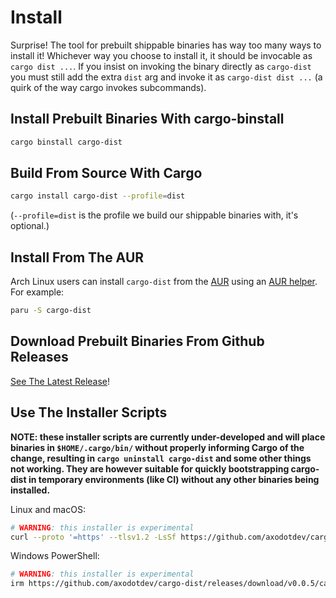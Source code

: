 # Install

Surprise! The tool for prebuilt shippable binaries has way too many ways to install it!
Whichever way you choose to install it, it should be invocable as `cargo dist ...`. If you insist on invoking the binary directly as `cargo-dist` you must still add the extra `dist` arg and invoke it as `cargo-dist dist ...` (a quirk of the way cargo invokes subcommands).

## Install Prebuilt Binaries With cargo-binstall

```sh
cargo binstall cargo-dist
```

## Build From Source With Cargo

```sh
cargo install cargo-dist --profile=dist
```

(`--profile=dist` is the profile we build our shippable binaries with, it's optional.)


## Install From The AUR

Arch Linux users can install `cargo-dist` from the [AUR](https://aur.archlinux.org/packages?O=0&SeB=nd&K=cargo-dist&outdated=&SB=p&SO=d&PP=50&submit=Go) using an [AUR helper](https://wiki.archlinux.org/title/AUR_helpers). For example:

```sh
paru -S cargo-dist
```

## Download Prebuilt Binaries From Github Releases

[See The Latest Release](https://github.com/axodotdev/cargo-dist/releases/latest)!

## Use The Installer Scripts

**NOTE: these installer scripts are currently under-developed and will place binaries in `$HOME/.cargo/bin/` without properly informing Cargo of the change, resulting in `cargo uninstall cargo-dist` and some other things not working. They are however suitable for quickly bootstrapping cargo-dist in temporary environments (like CI) without any other binaries being installed.**

Linux and macOS:

```sh
# WARNING: this installer is experimental
curl --proto '=https' --tlsv1.2 -LsSf https://github.com/axodotdev/cargo-dist/releases/download/v0.0.5/cargo-dist-v0.0.5-installer.sh | sh
```

Windows PowerShell:

```sh
# WARNING: this installer is experimental
irm https://github.com/axodotdev/cargo-dist/releases/download/v0.0.5/cargo-dist-v0.0.5-installer.ps1 | iex
```